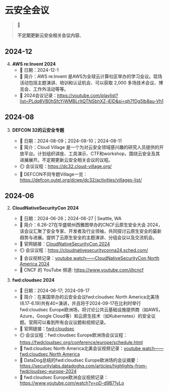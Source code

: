# 云安全会议

> 🚥
>
> **不定期更新云安全相关会议内容**。

## 2024-12

4. **AWS re:Invent 2024**
    - 📅 日期：2024-12-1
    - 💬 简介：AWS re:Invent 是AWS为全球云计算社区举办的学习会议。现场活动包括主题演讲、培训和认证机会、可以获取 2,000 多场技术会议、博览会、工作外活动等等。
    - 🔗 2024会议记录：<https://youtube.com/playlist?list=PLdq8VB0hSfcYjWMBLrItQTNSbhXZ-jElD&si=qh7fDg5lb8au-Vh1>

## 2024-08

3. **DEFCON 32的云安全专题**

    - 📅 日期：2024-08-09；2024-08-10；2024-08-11
    - 💬 简介：Cloud Village 是一个为对云安全领域感兴趣的研究人员提供的开放平台。计划组织讲座、工具演示、CTF和workshop，围绕云安全及其进展展开。不定期更新云安全相关会议的议程。
    - ⏲️ 会议议程：<https://dc32.cloud-village.org/>
    - 🔗 DEFCON不同专题Village一览：<https://defcon.outel.org/dcwp/dc32/activities/villages-list/>

## 2024-06

2. **CloudNativeSecurityCon 2024**

    - 📅 日期：2024-06-26；2024-06-27 | Seattle, WA
    - 💬 简介：6.26-27在华盛顿州西雅图举办的CNCF云原生安全大会 2024，该会议汇聚了安全专家、开发者及行业领袖，共同探讨云原生安全的最新趋势与进展。提供了云原生安全的主题演讲、分组会议以及交流机会。
    - 🔗 官网链接：[CloudNativeSecurityCon 2024](https://events.linuxfoundation.org/cloudnativesecuritycon-north-america/)
    - ⏲️ 会议议程：<https://cloudnativesecurityconna24.sched.com/>
    - 🔗 会议视频记录：[youtube watch——CloudNativeSecurityCon North America 2024](https://www.youtube.com/watch?v=DgYJHKblLbE&list=PLj6h78yzYM2MSAFvjG22ZynvaUs1nnaQJ&pp=iAQB)
    - 🔗 CNCF 的 YouTube 频道: https://www.youtube.com/@cncf

1. **fwd:cloudsec 2024**

    - 📅 日期：2024-06-17; 2024-09-17
    - 💬 简介：在美国举办的云安全会议fwd:cloudsec North America北美场(6.17-6.19)共有40+演讲，并且将于2024-09-17在比利时举行fwd:cloudsec Europe欧洲场，将讨论公共云基础设施提供商（如AWS，Azure，Google Cloud等）和云原生技术（如Kubernetes）的安全议题。官网可以看到所有会议议题和视频记录。
    - 🔗 官网链接：[fwd:cloudsec](https://fwdcloudsec.org/)
    - ⏲️ 会议议程：fwd:cloudsec Europe欧洲场会议议程：<https://fwdcloudsec.org/conference/europe/schedule.html>
    - 🔗 fwd:cloudsec North America北美会议视频记录：[youtube watch——fwd:cloudsec North America](https://www.youtube.com/watch?v=WY9VqDC5fTY&list=PLCPCP1pNWD7PoUaDtU_T9XJSJ6d7cSfjl&index=4)
    - 💬 DataDog总结的fwd:cloudsec Europe欧洲场的会议摘要：<https://securitylabs.datadoghq.com/articles/highlights-from-fwdcloudsec-europe-2024>
    - 🔗 fwd:cloudsec Europe欧洲会议视频记录：<https://www.youtube.com/watch?v=oD-d9B71yLo>
